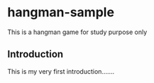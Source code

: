 # hangman-sample
This is a hangman game for study purpose only

## Introduction
This is my very first introduction.......
